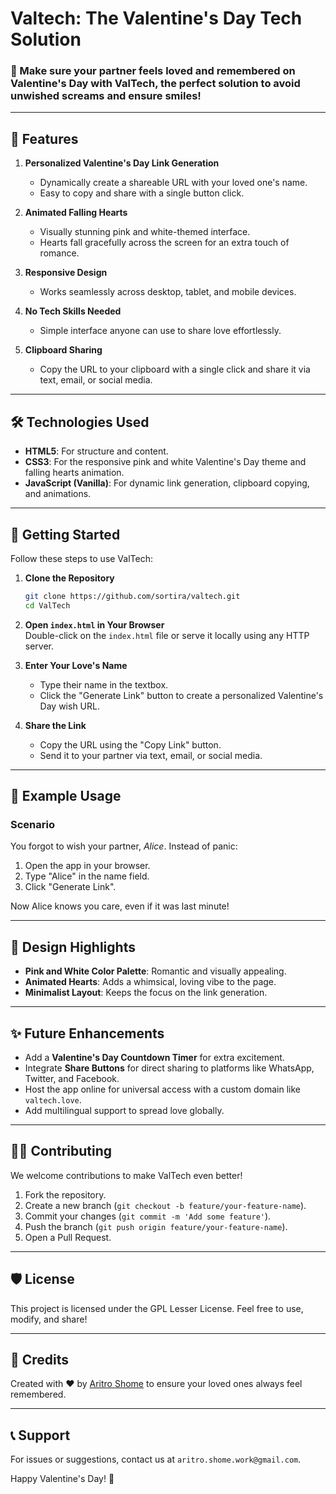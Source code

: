 # Valtech: The Valentine's Day Tech Solution  

### 💖 Make sure your partner feels loved and remembered on Valentine's Day with ValTech, the perfect solution to avoid unwished screams and ensure smiles!  

---

## 🌟 Features  

1. **Personalized Valentine's Day Link Generation**  
   - Dynamically create a shareable URL with your loved one's name.  
   - Easy to copy and share with a single button click.  

2. **Animated Falling Hearts**  
   - Visually stunning pink and white-themed interface.  
   - Hearts fall gracefully across the screen for an extra touch of romance.  

3. **Responsive Design**  
   - Works seamlessly across desktop, tablet, and mobile devices.  

4. **No Tech Skills Needed**  
   - Simple interface anyone can use to share love effortlessly.  

5. **Clipboard Sharing**  
   - Copy the URL to your clipboard with a single click and share it via text, email, or social media.  

---


## 🛠️ Technologies Used  

- **HTML5**: For structure and content.  
- **CSS3**: For the responsive pink and white Valentine's Day theme and falling hearts animation.  
- **JavaScript (Vanilla)**: For dynamic link generation, clipboard copying, and animations.  

---

## 🚀 Getting Started  

Follow these steps to use ValTech:  

1. **Clone the Repository**  
   ```bash
   git clone https://github.com/sortira/valtech.git
   cd ValTech
   ```

2. **Open `index.html` in Your Browser**  
   Double-click on the `index.html` file or serve it locally using any HTTP server.  

3. **Enter Your Love's Name**  
   - Type their name in the textbox.  
   - Click the "Generate Link" button to create a personalized Valentine's Day wish URL.  

4. **Share the Link**  
   - Copy the URL using the "Copy Link" button.  
   - Send it to your partner via text, email, or social media.  

---

## 🌈 Example Usage  

### Scenario  
You forgot to wish your partner, *Alice*. Instead of panic:  

1. Open the app in your browser.  
2. Type "Alice" in the name field.  
3. Click "Generate Link".   

Now Alice knows you care, even if it was last minute!  

---

## 🎨 Design Highlights  

- **Pink and White Color Palette**: Romantic and visually appealing.  
- **Animated Hearts**: Adds a whimsical, loving vibe to the page.  
- **Minimalist Layout**: Keeps the focus on the link generation.  

---

## ✨ Future Enhancements  

- Add a **Valentine's Day Countdown Timer** for extra excitement.  
- Integrate **Share Buttons** for direct sharing to platforms like WhatsApp, Twitter, and Facebook.  
- Host the app online for universal access with a custom domain like `valtech.love`.  
- Add multilingual support to spread love globally.  

---

## 🧑‍💻 Contributing  

We welcome contributions to make ValTech even better!  

1. Fork the repository.  
2. Create a new branch (`git checkout -b feature/your-feature-name`).  
3. Commit your changes (`git commit -m 'Add some feature'`).  
4. Push the branch (`git push origin feature/your-feature-name`).  
5. Open a Pull Request.  

---

## 🛡️ License  

This project is licensed under the GPL Lesser License. Feel free to use, modify, and share!  

---

## 💌 Credits  

Created with ❤️ by [Aritro Shome](https://github.com/sortira) to ensure your loved ones always feel remembered.  

---

## 📞 Support  

For issues or suggestions, contact us at `aritro.shome.work@gmail.com`.  

Happy Valentine's Day! 🎉  